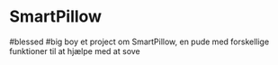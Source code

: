 # SmartPillow
#blessed #big boy
et project om SmartPillow, en pude med forskellige funktioner til at hjælpe med at sove
